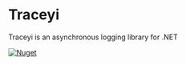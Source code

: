 # Traceyi
Traceyi is an asynchronous logging library for .NET

[![Nuget](https://img.shields.io/nuget/v/Traceyi)](https://www.nuget.org/packages/Traceyi//)
